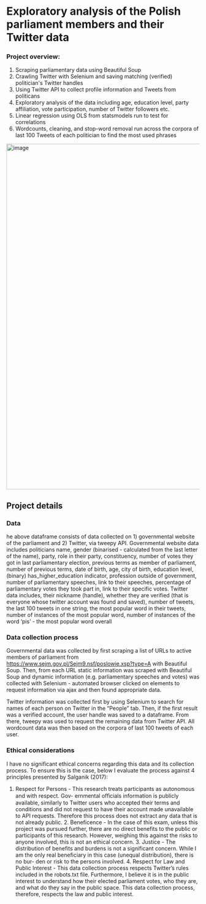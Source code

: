 # Exploratory analysis of the Polish parliament members and their Twitter data

### Project overview:
1. Scraping parliamentary data using Beautiful Soup
2. Crawling Twitter with Selenium and saving matching (verified) politician's Twitter handles
3. Using Twitter API to collect profile information and Tweets from politicans
4. Exploratory analysis of the data including age, education level, party affiliation, vote participation, number of Twitter followers etc.
5. Linear regression using OLS from statsmodels run to test for correlations
6. Wordcounts, cleaning, and stop-word removal run across the corpora of last 100 Tweets of each politician to find the most used phrases

<img width="900" alt="image" src="https://user-images.githubusercontent.com/32062967/219373731-1f8b2974-1244-4a4c-a1ce-f7a70beeae34.png">

## Project details

### Data 
he above dataframe consists of data collected on 1) governmental website of the parliament and 2) Twitter, via tweepy API.
Governmental website data includes politicians name, gender (binarised - calculated from the last letter of the name), party, role in their party, constituency, number of votes they got in last parliamentary election, previous terms as member of parliament, number of previous terms, date of birth, age, city of birth, education level, (binary) has_higher_education indicator, profession outside of government, number of parliamentary speeches, link to their speeches, percentage of parliamentary votes they took part in, link to their specific votes.
Twitter data includes, their nickname (handle), whether they are verified (that is everyone whose twitter account was found and saved), number of tweets, the last 100 tweets in one string, the most popular word in their tweets, number of instances of the most popular word, number of instances of the word ‘pis’ - the most popular word overall

### Data collection process
Governmental data was collected by first scraping a list of URLs to active members of parliament from https://www.sejm.gov.pl/Sejm9.nsf/poslowie.xsp?type=A with Beautiful Soup. Then, from each URL static information was scraped with Beautiful Soup and dynamic information (e.g. parliamentary speeches and votes) was collected with Selenium - automated browser clicked on elements to request information via ajax and then found appropriate data.

Twitter information was collected first by using Selenium to search for names of each person on Twitter in the “People” tab. Then, if the first result was a verified account, the user handle was saved to a dataframe. From there, tweepy was used to request the remaining data from Twitter API. All wordcount data was then based on the corpora of last 100 tweets of each user.

### Ethical considerations
I have no significant ethical concerns regarding this data and its collection process. To ensure this is the case, below I evaluate the process against 4 principles presented by Salganik (2017):
1. Respect for Persons - This research treats participants as autonomous and with respect. Gov- ernmental oﬀicials information is publicly available, similarly to Twitter users who accepted their terms and conditions and did not request to have their account made unavailable to API requests. Therefore this process does not extract any data that is not already public. 2. Beneficence - In the case of this exam, unless this project was pursued further, there are no direct benefits to the public or participants of this research. However, weighing this against the risks to anyone involved, this is not an ethical concern. 3. Justice - The distribution of benefits and burdens is not a significant concern. While I am the only real beneficiary in this case (unequal distribution), there is no bur- den or risk to the persons involved. 4. Respect for Law and Public Interest - This data collection process respects Twitter’s rules included in the robots.txt file. Furthermore, I believe it is in the public interest to understand how their elected parliament votes, who they are, and what do they say in the public space. This data collection process, therefore, respects the law and public interest.
